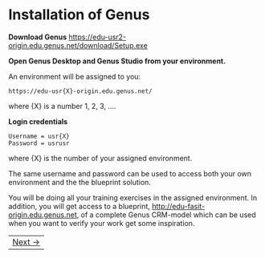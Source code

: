 # Installation of Genus

**Download Genus**
   https://edu-usr2-origin.edu.genus.net/download/Setup.exe

**Open Genus Desktop and Genus Studio from your environment.**

An environment will be assigned to you:

   ```
   https://edu-usr{X}-origin.edu.genus.net/
   ```

   where {X} is a number 1, 2, 3, ....


   **Login credentials**

   ```
   Username = usr{X}
   Password = usrusr
   ```

where {X} is the number of your assigned environment.

The same username and password can be used to access both your own environment and the the blueprint solution.

You will be doing all your training exercises in the assigned environment. In addition, you will get access to a blueprint, http://edu-fasit-origin.edu.genus.net, of a complete Genus CRM-model which can be used when you want to verify your work get some inspiration.

<table>
   <tr><td align="right"><a href="installation-of-sql-server-mgmt-studio.md">Next -></a></td></tr>
</table>
